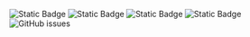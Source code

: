 ![Static Badge](https://img.shields.io/badge/blacklists-60-000000) ![Static Badge](https://img.shields.io/badge/blacklisted-2581118-cc0000) ![Static Badge](https://img.shields.io/badge/whitelisted-2244-00CC00) ![Static Badge](https://img.shields.io/badge/streaming_blacklist-28107-000000) ![GitHub issues](https://img.shields.io/github/issues/fabriziosalmi/blacklists)
